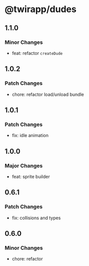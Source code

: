 # @twirapp/dudes

## 1.1.0

### Minor Changes

- feat: refactor `createDude`

## 1.0.2

### Patch Changes

- chore: refactor load/unload bundle

## 1.0.1

### Patch Changes

- fix: idle animation

## 1.0.0

### Major Changes

- feat: sprite builder

## 0.6.1

### Patch Changes

- fix: collisions and types

## 0.6.0

### Minor Changes

- chore: refactor
